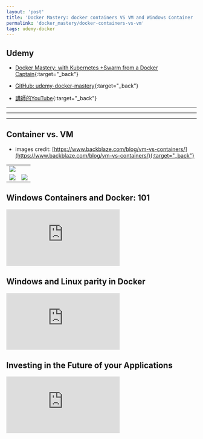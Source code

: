 ```yaml
---
layout: 'post'
title: 'Docker Mastery: docker containers VS VM and Windows Container '
permalink: 'docker_mastery/docker-containers-vs-vm'
tags: udemy-docker
---
```



## Udemy

- [Docker Mastery: with Kubernetes +Swarm from a Docker Captain](https://www.udemy.com/course/docker-mastery/){:target="_back"}

- [GitHub: udemy-docker-mastery](https://github.com/BretFisher/udemy-docker-mastery){:target="_back"}

- [講師的YouTube](https://www.youtube.com/channel/UC0NErq0RhP51iXx64ZmyVfg){:target="_back"}

---
---
---


## Container vs. VM


- images credit: [https://www.backblaze.com/blog/vm-vs-containers/](https://www.backblaze.com/blog/vm-vs-containers/){:target="_back"}
<table>
   <tr>
    <td colspan="2"><img src="https://www.backblaze.com/blog/wp-content/uploads/2018/06/whats-the-diff-container-vs-vm.jpg"></td>
   </tr>
   <tr>
    <td> <img src="https://www.backblaze.com/blog/wp-content/uploads/2018/06/vms.png"></td>
    <td> <img src="https://www.backblaze.com/blog/wp-content/uploads/2018/06/containers.png"></td>
   </tr>
  </table>


## Windows Containers and Docker: 101


<iframe src="https://www.youtube.com/embed/066-9yw8-7c" frameborder="0" allow="accelerometer; autoplay; encrypted-media; gyroscope; picture-in-picture" allowfullscreen></iframe>


## Windows and Linux parity in Docker

<iframe src="https://www.youtube.com/embed/4ZY_4OeyJsw" frameborder="0" allow="accelerometer; autoplay; encrypted-media; gyroscope; picture-in-picture" allowfullscreen></iframe>

## Investing in the Future of your Applications

<iframe src="https://www.youtube.com/embed/QASAqcuuzgI" frameborder="0" allow="accelerometer; autoplay; encrypted-media; gyroscope; picture-in-picture" allowfullscreen></iframe>